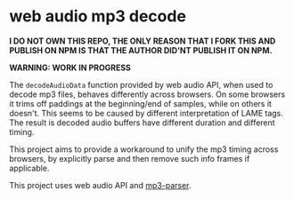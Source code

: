 # web audio mp3 decode 

**I DO NOT OWN THIS REPO, THE ONLY REASON THAT I FORK THIS AND PUBLISH ON NPM IS THAT THE AUTHOR DID'NT PUBLISH IT ON NPM.**

**WARNING: WORK IN PROGRESS**

The `decodeAudioData` function provided by web audio API, when used to decode mp3 files, behaves differently across browsers. On some browsers it trims off paddings at the beginning/end of samples, while on others it doesn't. This seems to be caused by different interpretation of LAME tags. The result is decoded audio buffers have different duration and different timing.

This project aims to provide a workaround to unify the mp3 timing across browsers, by explicitly parse and then remove such info frames if applicable.

This project uses web audio API and [mp3-parser](https://github.com/biril/mp3-parser).
